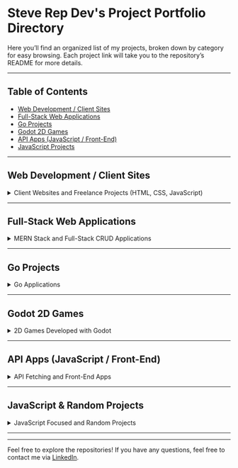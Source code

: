 # Steve Rep Dev's Project Portfolio Directory

Here you’ll find an organized list of my projects, broken down by category for easy browsing. Each project link will take you to the repository’s README for more details.

---

## Table of Contents
- [Web Development / Client Sites](#web-development--client-sites)
- [Full-Stack Web Applications](#full-stack-web-applications)
- [Go Projects](#go-projects)
- [Godot 2D Games](#godot-2d-games)
- [API Apps (JavaScript / Front-End)](#api-apps-javascript--front-end)
- [JavaScript Projects](#javascript-projects)

---


## Web Development / Client Sites

<details>
  <summary>Client Websites and Freelance Projects (HTML, CSS, JavaScript)</summary>

  ### [Good and Local Web Studio](https://goodlocalwebstudio.com/)
  - **Description**: My web development studio's site, highlighting services, portfolio, and a contact form. 100 
    on performance
  - **Tech Stack**: HTML, CSS, JavaScript

  ### [Steve Rep Dev](https://steverepdev.com/)
  - **Description**: My Portfolio for personal projects, software, and apps.
  - **Tech Stack**: HTML, CSS, JavaScript

  ### [Moore Coffee Co.](https://github.com/StewedDownSteve/Moore-Coffee-Overview)
  - **Description**: Made for a PDX Coffee Shop, Responsive, 100 on performance.
  - **Tech Stack**: HTML, CSS, JavaScript

  ### [Prospector Records](https://prospector-records.netlify.app/)
  - **Description**: Made for a local PDX record store, it is fast and responsive. 
  - **Tech Stack**: HTML, CSS, JavaScript

 ### [Megan Ouchida/Project Manager](https://github.com/StewedDownSteve/Client_Megan_Portfolio)
  - **Description**: A personal website/portfolio for a Product Manager.
  - **Tech Stack**: HTML, CSS, JavaScript

  

</details>

---

## Full-Stack Web Applications

<details>
  <summary>MERN Stack and Full-Stack CRUD Applications</summary>

  ### [Power To Project](https://github.com/StewedDownSteve/ProjectManagment_FS_App)
  - **Description**: An e-commerce platform with product management, authentication, and payment processing.
  - **Tech Stack**: MongoDB, Express.js, React, Node.js (MERN), JWT, Stripe API

  ### [Simple CRM Go](https://github.com/StewedDownSteve/CRM-Golang)
  - **Description**: It demonstrates basic CRUD operations with a Go backend and a simple front-end interface to interact with the API.
  - **Tech Stack**: HTML, CSS, JavaScript, Go, Fiber, Gorm, SQLite, Postman

  ### [Random Img Generator, To Scale](https://github.com/StewedDownSteve/API_App_to_scale/)
  - **Description**: A simple application designed to fetch random images from an API. The project aims to explore and address real-world challenges related to handling multiple requests and optimizing performance.
  - **Tech Stack**: JavaScript, Express.js, Node.js, BootStrap, Apache Benchmark

  ### [CatBook Redone!](https://github.com/StewedDownSteve/Cat-Book-Redone)
  - **Description**:  A simple web app to manage a database of cats, where users can upload cat profiles with pictures, edit cat information, and view a list of cats.
  - **Tech Stack**: HTML, CSS, JavaScript, Node.js, Express, MongoDB, EJS

  ### [Ticket Tracker App](https://github.com/StewedDownSteve/TicketTrackerFullStack)
  - **Description**:  a CRUD app using MVC structure.
  - **Tech Stack**: EJS, JavaScript, MongoDB, Express, Node, Bootstrap
    
  ### [Story Books App](https://github.com/StewedDownSteve/storybookscopy)
  - **Description**: A task management app with full CRUD functionality, built using MERN.
  - **Tech Stack**: MongoDB, Express.js, React, Node.js (MERN)

  ### [Restaurant Tracker App](https://github.com/StewedDownSteve/Menu-Tracker-CRUD/tree/main)
  - **Description**: A CRUD project that allows users to track their favorite restaurants by adding links to menus and uploading logos. The app displays each   restaurant's logo, name, and a link to its menu.
  - **Tech Stack**: HTML, CSS, JavaScript, EJS, Node.js, Express, MongoDB, Mongoose, Multer
    

  _More full-stack apps to be added here..._

</details>

---

## Go Projects

<details>
  <summary>Go Applications</summary>

  ### [CRM with Go](https://github.com/StewedDownSteve/CRM-Golang)
  - **Description**: A RESTful API for managing user data with JWT authentication.
  - **Tech Stack**: Go, JWT, PostgreSQL, REST API

  ### [HTML Web Scrapper](https://github.com/StewedDownSteve/Go-html-web-scraper)
  - **Description**: CLI tool for data analysis using Go's concurrency features.
  - **Tech Stack**: Go, CSV Parsing, Concurrency



</details>

---

## Godot 2D Games

<details>
  <summary>2D Games Developed with Godot</summary>

  ### [Henry's Day Out](https://github.com/StewedDownSteve/henry-day-out-game)
  - **Description**: A platformer game with custom physics, animations, dynamic level generation and progression tracking.
  - **Tech Stack**: Godot, GDScript

  ### [My First Game](https://github.com/StewedDownSteve/gotdot_first_game)
  - **Description**: A simple side scroller, has basic enemy AI, physics controllers, input controllers.
  - **Tech Stack**: Godot, GDScript

 

</details>

---

## API Apps (JavaScript / Front-End)

<details>
  <summary>API Fetching and Front-End Apps</summary>
  
  ### [Random Img Generator, To Scale](https://github.com/StewedDownSteve/API_App_to_scale/)
  - **Description**: A simple application designed to fetch random images from an API. The project aims to explore and address real-world challenges related to handling multiple requests and optimizing performance.
  - **Tech Stack**: JavaScript, Express.js, Node.js, BootStrap, Apache Benchmark
  
  ### [Monter Finder for DnD 5e](https://github.com/StewedDownSteve/DnD-Monster-Finder-5e)
  - **Description**: Monster Finder for DnD 5e is a web application that leverages the DnD5e API to fetch and display detailed information about Dungeons & Dragons monsters.
  - **Tech Stack**: HTML, CSS, Bootstrap, JavaScript, D&D 5e API

  ### [Geo Location Weather App](https://github.com/StewedDownSteve/Weather_App_Updated/tree/main)
  - **Description**: A weather app fetching data from OpenWeather API and dynamically updating the DOM.
  - **Tech Stack**: JavaScript, OpenWeather API, HTML, CSS

  ### [Alien Guide App](https://github.com/StewedDownSteve/ST-Alien-Guide-App)
  - **Description**: Used an awesome front-end template to get the Star Trek vibe. Then, I added in Javascript to fetch data from a simple API that has some of the Star Trek aliens, with info and a photo.
  - **Tech Stack**: MongoDB, CSS, HTML, JavaScript

 ### [Doggo Generator](https://github.com/StewedDownSteve/Dog-Generator-API/tree/main)
  - **Description**: web app that allows users to fetch random pictures of dogs based on breed selection using an API. It showcases the use of HTML, CSS, and JavaScript to build a functional, responsive app with a clean UI. This project demonstrates my ability to work with APIs, style elements, and create a smooth user experience.

  - **Tech Stack**: CSS, HTML, JavaScript


 

</details>

---

## JavaScript & Random Projects

<details>
  <summary>JavaScript Focused and Random Projects</summary>

  ### [CodeWars JS](https://github.com/StewedDownSteve/CodeWars_All_kyu)
  - **Description**: Codewars Problems, solved in JS
  - **Tech Stack**: JavaScript

    ### [Drag and Drop Kanban](https://github.com/StewedDownSteve/Drag_Drop_kanban/blob/main/README.md)
  - **Description**: A simple Kanban, used JS for drag and drop
  - **Tech Stack**: JavaScript, HTML, CSS  
  
  
  ### [Calculator](https://github.com/StewedDownSteve/JSCalculator)
  - **Description**: A functional JS calculator
  - **Tech Stack**: JavaScript, HTML, CSS



 ### [Tic Tac Toe](https://github.com/StewedDownSteve/TicTacToe_JS)
  - **Description**: An early Tic Tac Toe game to understand JS.
  - **Tech Stack**: JavaScript, HTML, CSS

  _More JavaScript projects to be added here..._

</details>

---



---

Feel free to explore the repositories! If you have any questions, feel free to contact me via [LinkedIn](https://www.linkedin.com/in/stevereplogle1/).
